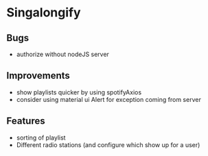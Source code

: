﻿# Singalongify

## Bugs

- authorize without nodeJS server

## Improvements

- show playlists quicker by using spotifyAxios
- consider using material ui Alert for exception coming from server

## Features

- sorting of playlist
- Different radio stations (and configure which show up for a user)
